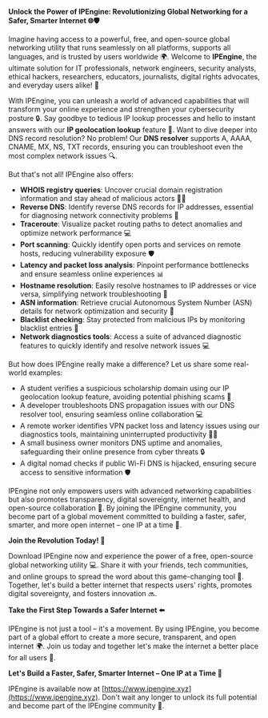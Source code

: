 **Unlock the Power of IPEngine: Revolutionizing Global Networking for a Safer, Smarter Internet 🌐🛡️**

Imagine having access to a powerful, free, and open-source global networking utility that runs seamlessly on all platforms, supports all languages, and is trusted by users worldwide 🌍. Welcome to **IPEngine**, the ultimate solution for IT professionals, network engineers, security analysts, ethical hackers, researchers, educators, journalists, digital rights advocates, and everyday users alike! 🔑

With IPEngine, you can unleash a world of advanced capabilities that will transform your online experience and strengthen your cybersecurity posture 🔒. Say goodbye to tedious IP lookup processes and hello to instant answers with our **IP geolocation lookup** feature 📍. Want to dive deeper into DNS record resolution? No problem! Our **DNS resolver** supports A, AAAA, CNAME, MX, NS, TXT records, ensuring you can troubleshoot even the most complex network issues 🔍.

But that's not all! IPEngine also offers:

*   **WHOIS registry queries**: Uncover crucial domain registration information and stay ahead of malicious actors 🕵️‍♀️
*   **Reverse DNS**: Identify reverse DNS records for IP addresses, essential for diagnosing network connectivity problems 🔧
*   **Traceroute**: Visualize packet routing paths to detect anomalies and optimize network performance 💻
*   **Port scanning**: Quickly identify open ports and services on remote hosts, reducing vulnerability exposure 🛡️
*   **Latency and packet loss analysis**: Pinpoint performance bottlenecks and ensure seamless online experiences 📊
*   **Hostname resolution**: Easily resolve hostnames to IP addresses or vice versa, simplifying network troubleshooting 🔗
*   **ASN information**: Retrieve crucial Autonomous System Number (ASN) details for network optimization and security 🔑
*   **Blacklist checking**: Stay protected from malicious IPs by monitoring blacklist entries 🚨
*   **Network diagnostics tools**: Access a suite of advanced diagnostic features to quickly identify and resolve network issues 💻

But how does IPEngine really make a difference? Let us share some real-world examples:

*   A student verifies a suspicious scholarship domain using our IP geolocation lookup feature, avoiding potential phishing scams 📝
*   A developer troubleshoots DNS propagation issues with our DNS resolver tool, ensuring seamless online collaboration 💻
*   A remote worker identifies VPN packet loss and latency issues using our diagnostics tools, maintaining uninterrupted productivity 🏃‍♂️
*   A small business owner monitors DNS uptime and anomalies, safeguarding their online presence from cyber threats 🔒
*   A digital nomad checks if public Wi-Fi DNS is hijacked, ensuring secure access to sensitive information 🛡️

IPEngine not only empowers users with advanced networking capabilities but also promotes transparency, digital sovereignty, internet health, and open-source collaboration 💖. By joining the IPEngine community, you become part of a global movement committed to building a faster, safer, smarter, and more open internet – one IP at a time 🚀.

**Join the Revolution Today! 🔔**

Download IPEngine now and experience the power of a free, open-source global networking utility 💻. Share it with your friends, tech communities, and online groups to spread the word about this game-changing tool 🤝. Together, let's build a better internet that respects users' rights, promotes digital sovereignty, and fosters innovation 🔜.

**Take the First Step Towards a Safer Internet ⬅️**

IPEngine is not just a tool – it's a movement. By using IPEngine, you become part of a global effort to create a more secure, transparent, and open internet 🌍. Join us today and together let's make the internet a better place for all users 🔑.

**Let's Build a Faster, Safer, Smarter Internet – One IP at a Time 🚀**

IPEngine is available now at [https://www.ipengine.xyz](https://www.ipengine.xyz). Don't wait any longer to unlock its full potential and become part of the IPEngine community 💖.